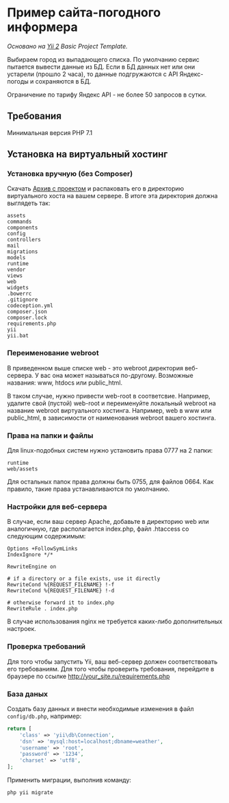 # Пример сайта-погодного информера

_Основано на [Yii 2](http://www.yiiframework.com/) Basic Project Template._

Выбираем город из выпадающего списка. По умолчанию сервис пытается вывести данные из БД.
Если в БД данных нет или они устарели (прошло 2 часа), то данные подгружаются с API Яндекс-погоды и сохраняются в БД.

Ограничение по тарифу Яндекс API - не более 50 запросов в сутки.

## Требования

Минимальная версия PHP 7.1

## Установка на виртуальный хостинг

### Установка вручную (без Composer)

Скачать [Архив с проектом](http://weather.ru5.info/deploy.zip) и распаковать его в директорию виртуального хоста на вашем сервере.
В итоге эта директория должна выглядеть так:

    assets
    commands
    components
    config
    controllers
    mail
    migrations
    models
    runtime
    vendor
    views
    web
    widgets
    .bowerrc
    .gitignore
    codeception.yml
    composer.json
    composer.lock
    requirements.php
    yii
    yii.bat

### Переименование webroot
В приведенном выше списке web - это webroot директория веб-сервера. У вас она может называться по-другому. Возможные названия: www, htdocs или public_html.

В таком случае, нужно привести web-root в соответсвие. Например, удалите свой (пустой) web-root и переименуйте локальный webroot на название webroot виртуального хостинга. Например, web в www или public_html, в зависимости от наименования webroot вашего хостинга.

### Права на папки и файлы
Для linux-подобных систем нужно установить права 0777 на 2 папки:

    runtime
    web/assets
    
Для остальных папок права должны быть 0755, для файлов 0664. Как правило, такие права устанавливаются по умолчанию.

### Настройки для веб-сервера
В случае, если ваш сервер Apache, добавьте в директорию web или аналогичную, где располагается index.php, файл .htaccess со следующим содержимым:

    Options +FollowSymLinks
    IndexIgnore */*
    
    RewriteEngine on
    
    # if a directory or a file exists, use it directly
    RewriteCond %{REQUEST_FILENAME} !-f
    RewriteCond %{REQUEST_FILENAME} !-d
    
    # otherwise forward it to index.php
    RewriteRule . index.php

В случае использования nginx не требуется каких-либо дополнительных настроек.

### Проверка требований
Для того чтобы запустить Yii, ваш веб-сервер должен соответствовать его требованиям. 
Для того чтобы проверить требования, перейдите в браузере по ссылке http://your_site.ru/requirements.php

### База даных
Создать базу данных и внести необходимые изменения в файл `config/db.php`, например:

```php
return [
    'class' => 'yii\db\Connection',
    'dsn' => 'mysql:host=localhost;dbname=weather',
    'username' => 'root',
    'password' => '1234',
    'charset' => 'utf8',
];
```

Применить миграции, выполнив команду:

```
php yii migrate
```
